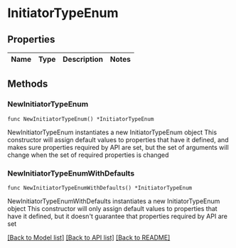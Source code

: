 # InitiatorTypeEnum

## Properties

Name | Type | Description | Notes
------------ | ------------- | ------------- | -------------

## Methods

### NewInitiatorTypeEnum

`func NewInitiatorTypeEnum() *InitiatorTypeEnum`

NewInitiatorTypeEnum instantiates a new InitiatorTypeEnum object
This constructor will assign default values to properties that have it defined,
and makes sure properties required by API are set, but the set of arguments
will change when the set of required properties is changed

### NewInitiatorTypeEnumWithDefaults

`func NewInitiatorTypeEnumWithDefaults() *InitiatorTypeEnum`

NewInitiatorTypeEnumWithDefaults instantiates a new InitiatorTypeEnum object
This constructor will only assign default values to properties that have it defined,
but it doesn't guarantee that properties required by API are set


[[Back to Model list]](../README.md#documentation-for-models) [[Back to API list]](../README.md#documentation-for-api-endpoints) [[Back to README]](../README.md)


